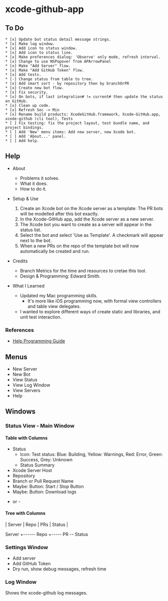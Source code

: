 # xcode-github-app

## To Do
```
* [x] Update bot status detail message strings.
* [x] Make log window.
* [x] Add icon to status window.
* [x] Add icon to status line.
* [x] Make preferences dialog: 'Observe' only mode, refresh interval.
* [x] Change to use NSPopover from APArrowPanel
* [x] Make "Add Server" flow.
* [x] Make "Add GitHub Token" flow.
* [x] Add tests.
* [-] Change status from table to tree.
* [x] Add smart sort - by repository then by branchOrPR
* [x] Create new bot flow.
* [x] Fix security.
* [x] On bots, if last integration# != current# then update the status on GitHub.
* [x] Clean up code.
* [x] Refresh Sec -> Min 
* [x] Rename build products: XcodeGitHub.framework, Xcode-GitHub.app, xcode-github (cli tool), Tests
* [ ] Fix testing: fix the project layout, test bundle name, and project bindings.
* [ ] Add 'New' menu items: Add new server, new Xcode bot.
* [ ] Add 'About...' panel.
* [ ] Add help.
```
 
 ## Help
 * About
   - Problems it solves.
   - What it does.
   - How to do it.

 * Setup & Use
   1. Create an Xcode bot on the Xcode server as a template: The PR bots will be modelled after this bot exactly.
   2. In the Xcode-GitHub app, add the Xcode server as a new server.
   3. The Xcode bot you want to create as a server will appear in the status list.
   4. Select the bot and select 'Use as Template'. A checkmark will appear next to the bot.
   5. When a new PRs on the repo of the template bot  will now automatically be created and run.
   
 * Credits
   - Branch Metrics for the time and resources to cretae this tool.
   - Design & Programming: Edward Smith.
   
* What I Learned
  - Updated my Mac programming skills.
     * It's more like iOS programming now, with formal view controllers and table view delegates.
  - I wanted to explore different ways of create static and libraries, and unit test interaction. 

### References
* [Help Programming Guide](https://developer.apple.com/library/archive/documentation/Carbon/Conceptual/ProvidingUserAssitAppleHelp/user_help_intro/user_assistance_intro.html#//apple_ref/doc/uid/TP30000903-CH204-CHDIDJFE)

## Menus
* New Server
* New Bot
* View Status
* View Log Window
* View Servers
* Help

## Windows

### Status View - Main Window

#### Table with Columns

* Status 
  - Icon: Test status: Blue: Building, Yellow: Warnings, Red: Error, Green: Success, Grey: Unknown
  - Status Summary
* Xcode Server Host
* Repository
* Branch or Pull Request Name
* Maybe: Button: Start / Stop Button
* Maybe: Button: Download logs

- or - 

#### Tree with Columns

| Server | Repo | PRs | Status |

Server
   +------ Repo
                 +----- PR -- Status

### Settings Window
* Add server
* Add GitHub Token
* Dry run, show debug messages, refresh time
 
### Log Window
Shows the xcode-github log messages.
